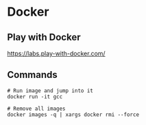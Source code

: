# Docker

## Play with Docker
https://labs.play-with-docker.com/

## Commands
```
# Run image and jump into it
docker run -it gcc

# Remove all images
docker images -q | xargs docker rmi --force
```

